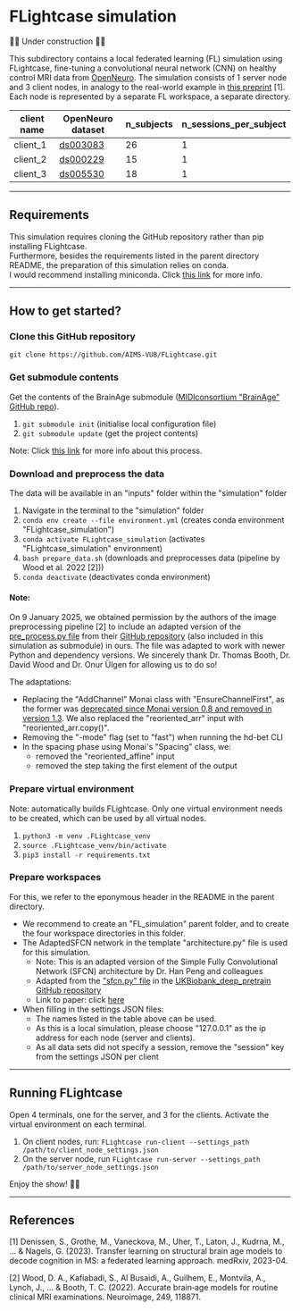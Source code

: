 # FLightcase simulation
:construction::wrench: Under construction :wrench::construction:

This subdirectory contains a local federated learning (FL) simulation using FLightcase, 
fine-tuning a convolutional neural network (CNN) on healthy control MRI data from [OpenNeuro](https://openneuro.org/).
The simulation consists of 1 server node and 3 client nodes, in analogy to the real-world example in [this preprint](https://www.medrxiv.org/content/10.1101/2023.04.22.23288741v1) [1].
Each node is represented by a separate FL workspace, a separate directory.

| client name | OpenNeuro dataset                                                  | n_subjects | n_sessions_per_subject |
|-------------|--------------------------------------------------------------------|------------|------------------------|
| client_1    | [ds003083](https://openneuro.org/datasets/ds003083/versions/1.0.1) | 26         | 1                      |
| client_2    | [ds000229](https://openneuro.org/datasets/ds000229/versions/00001) | 15         | 1                      |
| client_3    | [ds005530](https://openneuro.org/datasets/ds005530/versions/1.0.8) | 18         | 1                      |

***

## Requirements
This simulation requires cloning the GitHub repository rather than pip installing FLightcase.\
Furthermore, besides the requirements listed in the parent directory README, the preparation of this simulation relies on conda.\
I would recommend installing miniconda. Click [this link](https://docs.conda.io/projects/conda/en/latest/user-guide/install/index.html) for more info.

***

## How to get started?
### Clone this GitHub repository
```git clone https://github.com/AIMS-VUB/FLightcase.git```

### Get submodule contents
Get the contents of the BrainAge submodule ([MIDIconsortium "BrainAge" GitHub repo](https://github.com/MIDIconsortium/BrainAge)).
1. ```git submodule init``` (initialise local configuration file)
2. ```git submodule update``` (get the project contents)

Note: Click [this link](https://git-scm.com/book/en/v2/Git-Tools-Submodules) for more info about this process.

### Download and preprocess the data
The data will be available in an "inputs" folder within the "simulation" folder
1. Navigate in the terminal to the "simulation" folder
2. ```conda env create --file environment.yml``` (creates conda environment "FLightcase_simulation")
3. ```conda activate FLightcase_simulation``` (activates "FLightcase_simulation" environment)
4. ```bash prepare_data.sh``` (downloads and preprocesses data (pipeline by Wood et al. 2022 [2]))
5. ```conda deactivate``` (deactivates conda environment)

#### Note:
On 9 January 2025, we obtained permission by the authors of the image preprocessing pipeline [2] to include an adapted version of the [pre_process.py file](https://github.com/MIDIconsortium/BrainAge/blob/main/pre_process.py) from their [GitHub repository](https://github.com/MIDIconsortium/BrainAge) (also included in this simulation as submodule) in ours.
The file was adapted to work with newer Python and dependency versions. We sincerely thank Dr. Thomas Booth, Dr. David Wood and Dr. Onur Ülgen for allowing us to do so!

The adaptations:
- Replacing the "AddChannel" Monai class with "EnsureChannelFirst", as the former was [deprecated since Monai version 0.8 and removed in version 1.3](https://docs.monai.io/projects/monai-deploy-app-sdk/en/0.6.0/notebooks/tutorials/02_mednist_app.html). We also replaced the "reoriented_arr" input with "reoriented_arr.copy()".
- Removing the "-mode" flag (set to "fast") when running the hd-bet CLI
- In the spacing phase using Monai's "Spacing" class, we:
  - removed the "reoriented_affine" input
  - removed the step taking the first element of the output

### Prepare virtual environment
Note: automatically builds FLightcase. Only one virtual environment needs to be created, which can be used by all virtual nodes.
1. ```python3 -m venv .FLightcase_venv```
2. ```source .FLightcase_venv/bin/activate```
3. ```pip3 install -r requirements.txt```

### Prepare workspaces
For this, we refer to the eponymous header in the README in the parent directory.
- We recommend to create an "FL_simulation" parent folder, and to create the four workspace directories in this folder.
- The AdaptedSFCN network in the template "architecture.py" file is used for this simulation.
  - Note: This is an adapted version of the Simple Fully Convolutional Network (SFCN) architecture by Dr. Han Peng and colleagues
  - Adapted from the ["sfcn.py" file](https://github.com/ha-ha-ha-han/UKBiobank_deep_pretrain/blob/master/dp_model/model_files/sfcn.py) in the [UKBiobank_deep_pretrain GitHub repository](https://github.com/ha-ha-ha-han/UKBiobank_deep_pretrain)
  - Link to paper: click [here](https://www.sciencedirect.com/science/article/pii/S1361841520302358)
- When filling in the settings JSON files:
  - The names listed in the table above can be used.
  - As this is a local simulation, please choose "127.0.0.1" as the ip address for each node (server and clients).
  - As all data sets did not specify a session, remove the "session" key from the settings JSON per client

***

## Running FLightcase
Open 4 terminals, one for the server, and 3 for the clients. Activate the virtual environment on each terminal.
1. On client nodes, run: ```FLightcase run-client --settings_path /path/to/client_node_settings.json```
2. On the server node, run ```FLightcase run-server --settings_path /path/to/server_node_settings.json```

Enjoy the show! :woman_dancing::man_dancing:

***

## References
[1] Denissen, S., Grothe, M., Vaneckova, M., Uher, T., Laton, J., Kudrna, M., ... & Nagels, G. (2023). Transfer learning on structural brain age models to decode cognition in MS: a federated learning approach. medRxiv, 2023-04.

[2] Wood, D. A., Kafiabadi, S., Al Busaidi, A., Guilhem, E., Montvila, A., Lynch, J., ... & Booth, T. C. (2022). Accurate brain‐age models for routine clinical MRI examinations. Neuroimage, 249, 118871.
